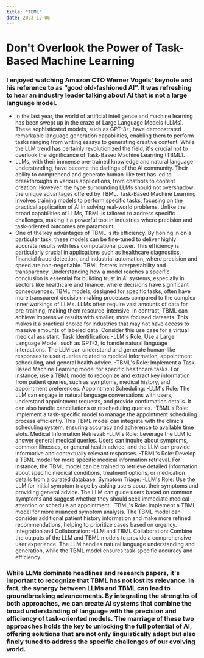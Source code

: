 ```yaml
---
title: "TBML"
date: 2023-12-06
---
```

# Don't Overlook the Power of Task-Based Machine Learning
### I enjoyed watching Amazon CTO Werner Vogels' keynote and his reference to as “good old-fashioned AI”. It was refreshing to hear an industry leader talking about AI that is not a large language model.
- In the last year, the world of artificial intelligence and machine learning has been swept up in the craze of Large Language Models (LLMs). These sophisticated models, such as GPT-3+, have demonstrated remarkable language generation capabilities, enabling them to perform tasks ranging from writing essays to generating creative content. While the LLM trend has certainly revolutionized the field, it's crucial not to overlook the significance of Task-Based Machine Learning (TBML).
- LLMs, with their immense pre-trained knowledge and natural language understanding, have become the darlings of the AI community. Their ability to comprehend and generate human-like text has led to breakthroughs in various applications, from chatbots to content creation. However, the hype surrounding LLMs should not overshadow the unique advantages offered by TBML. Task-Based Machine Learning involves training models to perform specific tasks, focusing on the practical application of AI in solving real-world problems. Unlike the broad capabilities of LLMs, TBML is tailored to address specific challenges, making it a powerful tool in industries where precision and task-oriented outcomes are paramount.
- One of the key advantages of TBML is its efficiency. By honing in on a particular task, these models can be fine-tuned to deliver highly accurate results with less computational power. This efficiency is particularly crucial in applications such as healthcare diagnostics, financial fraud detection, and industrial automation, where precision and speed are non-negotiable. TBML fosters interpretability and transparency. Understanding how a model reaches a specific conclusion is essential for building trust in AI systems, especially in sectors like healthcare and finance, where decisions have significant consequences. TBML models, designed for specific tasks, often have more transparent decision-making processes compared to the complex inner workings of LLMs. LLMs often require vast amounts of data for pre-training, making them resource-intensive. In contrast, TBML can achieve impressive results with smaller, more focused datasets. This makes it a practical choice for industries that may not have access to massive amounts of labeled data. Consider this use case for a virtual medical assistant.
Task Identification:
-LLM's Role: Use a Large Language Model, such as GPT-3, to handle natural language interactions. The LLM can understand and generate human-like responses to user queries related to medical information, appointment scheduling, and general health advice.
-TBML's Role: Implement a Task-Based Machine Learning model for specific healthcare tasks. For instance, use a TBML model to recognize and extract key information from patient queries, such as symptoms, medical history, and appointment preferences.
Appointment Scheduling:
-LLM's Role: The LLM can engage in natural language conversations with users, understand appointment requests, and provide confirmation details. It can also handle cancellations or rescheduling queries.
-TBML's Role: Implement a task-specific model to manage the appointment scheduling process efficiently. This TBML model can integrate with the clinic's scheduling system, ensuring accuracy and adherence to available time slots.
Medical Information Retrieval:
-LLM's Role: Leverage the LLM to answer general medical queries. Users can inquire about symptoms, common illnesses, or general health advice, and the LLM can provide informative and contextually relevant responses.
-TBML's Role: Develop a TBML model for more specific medical information retrieval. For instance, the TBML model can be trained to retrieve detailed information about specific medical conditions, treatment options, or medication details from a curated database.
Symptom Triage:
-LLM's Role: Use the LLM for initial symptom triage by asking users about their symptoms and providing general advice. The LLM can guide users based on common symptoms and suggest whether they should seek immediate medical attention or schedule an appointment.
-TBML's Role: Implement a TBML model for more nuanced symptom analysis. The TBML model can consider additional patient history information and make more refined recommendations, helping to prioritize cases based on urgency.
Integration and Collaboration:
-LLM and TBML Collaboration: Combine the outputs of the LLM and TBML models to provide a comprehensive user experience. The LLM handles natural language understanding and generation, while the TBML model ensures task-specific accuracy and efficiency.
### While LLMs dominate headlines and research papers, it's important to recognize that TBML has not lost its relevance. In fact, the synergy between LLMs and TBML can lead to groundbreaking advancements. By integrating the strengths of both approaches, we can create AI systems that combine the broad understanding of language with the precision and efficiency of task-oriented models. The marriage of these two approaches holds the key to unlocking the full potential of AI, offering solutions that are not only linguistically adept but also finely tuned to address the specific challenges of our evolving world.
